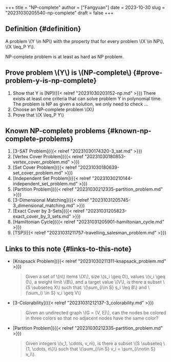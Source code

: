 +++
title = "NP-complete"
author = ["Fangyuan"]
date = 2023-10-30
slug = "20231030205540-np-complete"
draft = false
+++

## Definition {#definition}

A problem \\(Y \in NP\\) with the property that for every problem \\(X \in NP\\), \\(X \leq\_P Y\\).

NP-complete problem is at least as hard as NP problem.


## Prove problem \\(Y\\) is \\(NP-complete\\) {#prove-problem-y-is-np-complete}

1.  Show that Y is [NP]({{< relref "20231030203152-np.md" >}})
    There exists at least one criteria that can solve problem Y in polynomial time. The problem is NP as given a solution, we only need to check ...
2.  Choose an NP-complete problem \\(X\\)
3.  Prove that \\(X \leq\_P Y\\)


## Known NP-complete problems {#known-np-complete-problems}

1.  [3-SAT Problem]({{< relref "20231030174320-3_sat.md" >}})
2.  [Vertex Cover Problem]({{< relref "20231030180853-vertex_cover_problem.md" >}})
3.  [Set Cover Problem]({{< relref "20231030180639-set_cover_problem.md" >}})
4.  [Independent Set Problem]({{< relref "20231030210144-independent_set_problem.md" >}})
5.  [Partition Problem]({{< relref "20231030212335-partition_problem.md" >}})
6.  [3-Dimensional Matching]({{< relref "20231031205745-3_dimensional_matching.md" >}})
7.  [Exact Cover by 3-Sets]({{< relref "20231031205823-exact_cover_by_3_sets.md" >}})
8.  [Hamiltonian Cycle]({{< relref "20231031205901-hamiltonian_cycle.md" >}})
9.  [TSP]({{< relref "20231031211757-travelling_salesman_problem.md" >}})


## Links to this note {#links-to-this-note}

-   [Knapsack Problem]({{< relref "20231030211311-knapsack_problem.md" >}})

    > Given a set of \\(n\\) items \\(X\\), size \\(s\_i \geq 0\\), values \\(v\_i \geq 0\\), a weight limit \\(B\\), and a target value \\(V\\), is there a subset \\(S \subseteq X\\) such that:
    > \\(\sum\_{i\in S} s\_i \leq B\\) and \\(\sum\_{i \in S} v\_i \geq V\\)
-   [3-Colorability]({{< relref "20231031212137-3_colorability.md" >}})

    > Given an undirected graph \\(G = (V, E)\\), can the nodes be colored in three colors so that no adjacent nodes have the same color?
-   [Partition Problem]({{< relref "20231030212335-partition_problem.md" >}})

    > Given integers \\(v\_1, \cdots, v\_n\\), is there a subset \\(S \subseteq \\{1, \cdots, n\\}\\) such that \\(\sum\_{i\in S} v\_i = \sum\_{i\notin S} v\_i\\).
